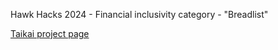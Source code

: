 Hawk Hacks 2024 - Financial inclusivity category - "Breadlist"

[Taikai project page](https://taikai.network/hackbox/hackathons/hawkhacks/projects/clwd80ov60dphz901bbwxi02u/idea) 
